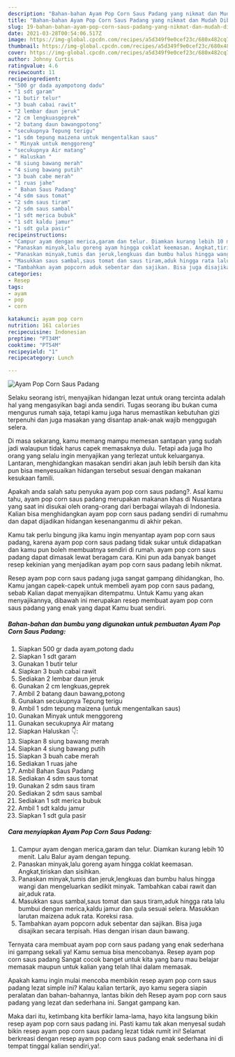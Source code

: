 ```yaml
---
description: "Bahan-bahan Ayam Pop Corn Saus Padang yang nikmat dan Mudah Dibuat"
title: "Bahan-bahan Ayam Pop Corn Saus Padang yang nikmat dan Mudah Dibuat"
slug: 19-bahan-bahan-ayam-pop-corn-saus-padang-yang-nikmat-dan-mudah-dibuat
date: 2021-03-28T00:54:06.517Z
image: https://img-global.cpcdn.com/recipes/a5d349f9e0cef23c/680x482cq70/ayam-pop-corn-saus-padang-foto-resep-utama.jpg
thumbnail: https://img-global.cpcdn.com/recipes/a5d349f9e0cef23c/680x482cq70/ayam-pop-corn-saus-padang-foto-resep-utama.jpg
cover: https://img-global.cpcdn.com/recipes/a5d349f9e0cef23c/680x482cq70/ayam-pop-corn-saus-padang-foto-resep-utama.jpg
author: Johnny Curtis
ratingvalue: 4.6
reviewcount: 11
recipeingredient:
- "500 gr dada ayampotong dadu"
- "1 sdt garam"
- "1 butir telur"
- "3 buah cabai rawit"
- "2 lembar daun jeruk"
- "2 cm lengkuasgeprek"
- "2 batang daun bawangpotong"
- "secukupnya Tepung terigu"
- "1 sdm tepung maizena untuk mengentalkan saus"
- " Minyak untuk menggoreng"
- "secukupnya Air matang"
- " Haluskan "
- "8 siung bawang merah"
- "4 siung bawang putih"
- "3 buah cabe merah"
- "1 ruas jahe"
- " Bahan Saus Padang"
- "4 sdm saus tomat"
- "2 sdm saus tiram"
- "2 sdm saus sambal"
- "1 sdt merica bubuk"
- "1 sdt kaldu jamur"
- "1 sdt gula pasir"
recipeinstructions:
- "Campur ayam dengan merica,garam dan telur. Diamkan kurang lebih 10 menit. Lalu Balur ayam dengan tepung."
- "Panaskan minyak,lalu goreng ayam hingga coklat keemasan. Angkat,tiriskan dan sisihkan."
- "Panaskan minyak,tumis dan jeruk,lengkuas dan bumbu halus hingga wangi dan mengeluarkan sedikit minyak. Tambahkan cabai rawit dan air,aduk rata."
- "Masukkan saus sambal,saus tomat dan saus tiram,aduk hingga rata lalu bumbui dengan merica,kaldu jamur dan gula sesuai selera. Masukkan larutan maizena aduk rata. Koreksi rasa."
- "Tambahkan ayam popcorn aduk sebentar dan sajikan. Bisa juga disajikan secara terpisah. Hias dengan irisan daun bawang."
categories:
- Resep
tags:
- ayam
- pop
- corn

katakunci: ayam pop corn 
nutrition: 161 calories
recipecuisine: Indonesian
preptime: "PT34M"
cooktime: "PT54M"
recipeyield: "1"
recipecategory: Lunch

---
```



![Ayam Pop Corn Saus Padang](https://img-global.cpcdn.com/recipes/a5d349f9e0cef23c/680x482cq70/ayam-pop-corn-saus-padang-foto-resep-utama.jpg)

Selaku seorang istri, menyajikan hidangan lezat untuk orang tercinta adalah hal yang mengasyikan bagi anda sendiri. Tugas seorang ibu bukan cuma mengurus rumah saja, tetapi kamu juga harus memastikan kebutuhan gizi terpenuhi dan juga masakan yang disantap anak-anak wajib menggugah selera.

Di masa  sekarang, kamu memang mampu memesan santapan yang sudah jadi walaupun tidak harus capek memasaknya dulu. Tetapi ada juga lho orang yang selalu ingin menyajikan yang terlezat untuk keluarganya. Lantaran, menghidangkan masakan sendiri akan jauh lebih bersih dan kita pun bisa menyesuaikan hidangan tersebut sesuai dengan makanan kesukaan famili. 



Apakah anda salah satu penyuka ayam pop corn saus padang?. Asal kamu tahu, ayam pop corn saus padang merupakan makanan khas di Nusantara yang saat ini disukai oleh orang-orang dari berbagai wilayah di Indonesia. Kalian bisa menghidangkan ayam pop corn saus padang sendiri di rumahmu dan dapat dijadikan hidangan kesenanganmu di akhir pekan.

Kamu tak perlu bingung jika kamu ingin menyantap ayam pop corn saus padang, karena ayam pop corn saus padang tidak sukar untuk didapatkan dan kamu pun boleh membuatnya sendiri di rumah. ayam pop corn saus padang dapat dimasak lewat beragam cara. Kini pun ada banyak banget resep kekinian yang menjadikan ayam pop corn saus padang lebih nikmat.

Resep ayam pop corn saus padang juga sangat gampang dihidangkan, lho. Kamu jangan capek-capek untuk membeli ayam pop corn saus padang, sebab Kalian dapat menyajikan ditempatmu. Untuk Kamu yang akan menyajikannya, dibawah ini merupakan resep membuat ayam pop corn saus padang yang enak yang dapat Kamu buat sendiri.

<!--inarticleads1-->

##### Bahan-bahan dan bumbu yang digunakan untuk pembuatan Ayam Pop Corn Saus Padang:

1. Siapkan 500 gr dada ayam,potong dadu
1. Siapkan 1 sdt garam
1. Gunakan 1 butir telur
1. Siapkan 3 buah cabai rawit
1. Sediakan 2 lembar daun jeruk
1. Gunakan 2 cm lengkuas,geprek
1. Ambil 2 batang daun bawang,potong
1. Gunakan secukupnya Tepung terigu
1. Ambil 1 sdm tepung maizena (untuk mengentalkan saus)
1. Gunakan  Minyak untuk menggoreng
1. Gunakan secukupnya Air matang
1. Siapkan  Haluskan 👇:
1. Siapkan 8 siung bawang merah
1. Siapkan 4 siung bawang putih
1. Siapkan 3 buah cabe merah
1. Sediakan 1 ruas jahe
1. Ambil  Bahan Saus Padang
1. Sediakan 4 sdm saus tomat
1. Gunakan 2 sdm saus tiram
1. Sediakan 2 sdm saus sambal
1. Sediakan 1 sdt merica bubuk
1. Ambil 1 sdt kaldu jamur
1. Siapkan 1 sdt gula pasir




<!--inarticleads2-->

##### Cara menyiapkan Ayam Pop Corn Saus Padang:

1. Campur ayam dengan merica,garam dan telur. Diamkan kurang lebih 10 menit. Lalu Balur ayam dengan tepung.
1. Panaskan minyak,lalu goreng ayam hingga coklat keemasan. Angkat,tiriskan dan sisihkan.
1. Panaskan minyak,tumis dan jeruk,lengkuas dan bumbu halus hingga wangi dan mengeluarkan sedikit minyak. Tambahkan cabai rawit dan air,aduk rata.
1. Masukkan saus sambal,saus tomat dan saus tiram,aduk hingga rata lalu bumbui dengan merica,kaldu jamur dan gula sesuai selera. Masukkan larutan maizena aduk rata. Koreksi rasa.
1. Tambahkan ayam popcorn aduk sebentar dan sajikan. Bisa juga disajikan secara terpisah. Hias dengan irisan daun bawang.




Ternyata cara membuat ayam pop corn saus padang yang enak sederhana ini gampang sekali ya! Kamu semua bisa mencobanya. Resep ayam pop corn saus padang Sangat cocok banget untuk kita yang baru mau belajar memasak maupun untuk kalian yang telah lihai dalam memasak.

Apakah kamu ingin mulai mencoba membikin resep ayam pop corn saus padang lezat simple ini? Kalau kalian tertarik, ayo kamu segera siapin peralatan dan bahan-bahannya, lantas bikin deh Resep ayam pop corn saus padang yang lezat dan sederhana ini. Sangat gampang kan. 

Maka dari itu, ketimbang kita berfikir lama-lama, hayo kita langsung bikin resep ayam pop corn saus padang ini. Pasti kamu tak akan menyesal sudah bikin resep ayam pop corn saus padang lezat tidak rumit ini! Selamat berkreasi dengan resep ayam pop corn saus padang enak sederhana ini di tempat tinggal kalian sendiri,ya!.

